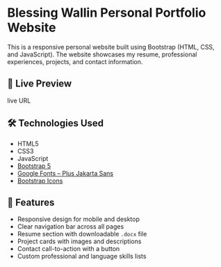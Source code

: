 # Blessing Wallin Personal Portfolio Website

This is a responsive personal website built using Bootstrap (HTML, CSS, and JavaScript). The website showcases my resume, professional experiences, projects, and contact information.

## 🚀 Live Preview

live URL

## 🛠️ Technologies Used

- HTML5
- CSS3 
- JavaScript 
- [Bootstrap 5](https://getbootstrap.com/)
- [Google Fonts – Plus Jakarta Sans](https://fonts.google.com/specimen/Plus+Jakarta+Sans)
- [Bootstrap Icons](https://icons.getbootstrap.com/)

## 📌 Features

- Responsive design for mobile and desktop
- Clear navigation bar across all pages
- Resume section with downloadable `.docx` file
- Project cards with images and descriptions
- Contact call-to-action with a button
- Custom professional and language skills lists
